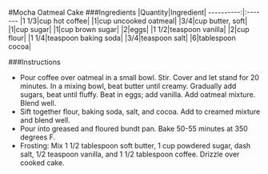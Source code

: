 #Mocha Oatmeal Cake
###Ingredients
|Quantity|Ingredient|
----------:|:-------
|1 1/3|cup hot coffee|
|1|cup uncooked oatmeal|
|3/4|cup butter, soft|
|1|cup sugar|
|1|cup brown sugar|
|2|eggs|
|1 1/2|teaspoon vanilla|
|2|cup flour|
|1 1/4|teaspoon baking soda|
|3/4|teaspoon salt|
|6|tablespoon cocoa|

###Instructions

* Pour coffee over oatmeal in a small bowl. Stir. Cover and let stand for 20 minutes. In a mixing bowl, beat butter until creamy. Gradually add sugars, beat until fluffy. Beat in eggs; add vanilla. Add oatmeal mixture. Blend well.
* Sift together flour, baking soda, salt, and cocoa. Add to creamed mixture and blend well. 
* Pour into greased and floured bundt pan. Bake 50-55 minutes at 350 degrees F.
* Frosting: Mix 1 1/2 tablespoon soft butter, 1 cup powdered sugar, dash salt, 1/2 teaspoon vanilla, and 1 1/2 tablespoon coffee. Drizzle over cooked cake.

